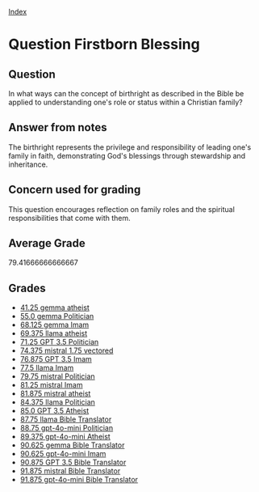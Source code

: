 
[Index](../../index.md)
# Question Firstborn Blessing
## Question
In what ways can the concept of birthright as described in the Bible be applied to understanding one's role or status within a Christian family?

## Answer from notes
The birthright represents the privilege and responsibility of leading one's family in faith, demonstrating God's blessings through stewardship and inheritance.

## Concern used for grading
This question encourages reflection on family roles and the spiritual responsibilities that come with them.

## Average Grade
79.41666666666667

## Grades
 * [41.25 gemma atheist](../answers/gemma_atheist/Firstborn_Blessing.md)
 * [55.0 gemma Politician](../answers/gemma_Politician/Firstborn_Blessing.md)
 * [68.125 gemma Imam](../answers/gemma_Imam/Firstborn_Blessing.md)
 * [69.375 llama atheist](../answers/llama_atheist/Firstborn_Blessing.md)
 * [71.25 GPT 3.5 Politician](../answers/GPT_3.5_Politician/Firstborn_Blessing.md)
 * [74.375 mistral 1.75 vectored](../answers/mistral_1.75_vectored/Firstborn_Blessing.md)
 * [76.875 GPT 3.5 Imam](../answers/GPT_3.5_Imam/Firstborn_Blessing.md)
 * [77.5 llama Imam](../answers/llama_Imam/Firstborn_Blessing.md)
 * [79.75 mistral Politician](../answers/mistral_Politician/Firstborn_Blessing.md)
 * [81.25 mistral Imam](../answers/mistral_Imam/Firstborn_Blessing.md)
 * [81.875 mistral atheist](../answers/mistral_atheist/Firstborn_Blessing.md)
 * [84.375 llama Politician](../answers/llama_Politician/Firstborn_Blessing.md)
 * [85.0 GPT 3.5 Atheist](../answers/GPT_3.5_Atheist/Firstborn_Blessing.md)
 * [87.75 llama Bible Translator](../answers/llama_Bible_Translator/Firstborn_Blessing.md)
 * [88.75 gpt-4o-mini Politician](../answers/gpt-4o-mini_Politician/Firstborn_Blessing.md)
 * [89.375 gpt-4o-mini Atheist](../answers/gpt-4o-mini_Atheist/Firstborn_Blessing.md)
 * [90.625 gemma Bible Translator](../answers/gemma_Bible_Translator/Firstborn_Blessing.md)
 * [90.625 gpt-4o-mini Imam](../answers/gpt-4o-mini_Imam/Firstborn_Blessing.md)
 * [90.875 GPT 3.5 Bible Translator](../answers/GPT_3.5_Bible_Translator/Firstborn_Blessing.md)
 * [91.875 mistral Bible Translator](../answers/mistral_Bible_Translator/Firstborn_Blessing.md)
 * [91.875 gpt-4o-mini Bible Translator](../answers/gpt-4o-mini_Bible_Translator/Firstborn_Blessing.md)
